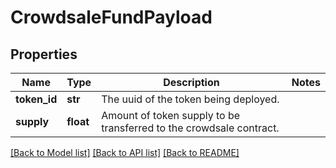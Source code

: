 # CrowdsaleFundPayload

## Properties
Name | Type | Description | Notes
------------ | ------------- | ------------- | -------------
**token_id** | **str** | The uuid of the token being deployed. | 
**supply** | **float** | Amount of token supply to be transferred to the crowdsale contract. | 

[[Back to Model list]](../README.md#documentation-for-models) [[Back to API list]](../README.md#documentation-for-api-endpoints) [[Back to README]](../README.md)


